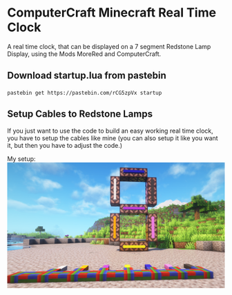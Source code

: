 # ComputerCraft Minecraft Real Time Clock
A real time clock, that can be displayed on a 7 segment Redstone Lamp Display, using the Mods MoreRed and ComputerCraft. 

## Download startup.lua from pastebin
`pastebin get https://pastebin.com/rCG5zpVx startup`

## Setup Cables to Redstone Lamps

If you just want to use the code to build an easy working real time clock, you have to setup the cables like mine (you can also setup it like you want it, but then you have to adjust the code.)

My setup:
![Redstone Lamp Setup](/Setup.png)

